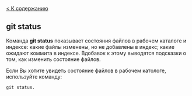 [< К содержанию](./readme.md)

## git status

Команда **git status** показывает состояния файлов в рабочем каталоге и индексе: какие файлы изменены, но не добавлены в индекс; какие ожидают коммита в индексе. Вдобавок к этому выводятся подсказки о том, как изменить состояние файлов.

Если Вы хотите увидеть состояние файлов в рабочем катологе, используйте команду: 

```bash=
git status.
```